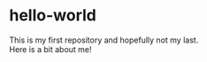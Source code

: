 # hello-world
This is my first repository and hopefully not my last. 
</br>
Here is a bit about me! 
